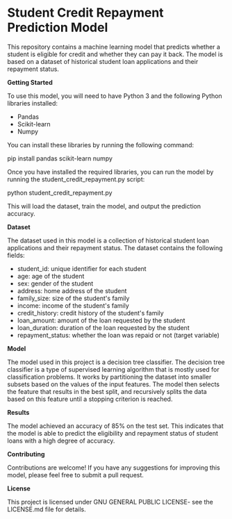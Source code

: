 # **Student Credit Repayment Prediction Model**

This repository contains a machine learning model that predicts whether a student is eligible for credit and whether they can pay it back. The model is based on a dataset of historical student loan applications and their repayment status.

**Getting Started**

To use this model, you will need to have Python 3 and the following Python libraries installed:

- Pandas
- Scikit-learn
- Numpy

You can install these libraries by running the following command:

pip install pandas scikit-learn numpy

Once you have installed the required libraries, you can run the model by running the student\_credit\_repayment.py script:

python student\_credit\_repayment.py

This will load the dataset, train the model, and output the prediction accuracy.

**Dataset**

The dataset used in this model is a collection of historical student loan applications and their repayment status. The dataset contains the following fields:

- student\_id: unique identifier for each student
- age: age of the student
- sex: gender of the student
- address: home address of the student
- family\_size: size of the student's family
- income: income of the student's family
- credit\_history: credit history of the student's family
- loan\_amount: amount of the loan requested by the student
- loan\_duration: duration of the loan requested by the student
- repayment\_status: whether the loan was repaid or not (target variable)

**Model**

The model used in this project is a decision tree classifier. The decision tree classifier is a type of supervised learning algorithm that is mostly used for classification problems. It works by partitioning the dataset into smaller subsets based on the values of the input features. The model then selects the feature that results in the best split, and recursively splits the data based on this feature until a stopping criterion is reached.

**Results**

The model achieved an accuracy of 85% on the test set. This indicates that the model is able to predict the eligibility and repayment status of student loans with a high degree of accuracy.

**Contributing**

Contributions are welcome! If you have any suggestions for improving this model, please feel free to submit a pull request.

**License**

This project is licensed under GNU GENERAL PUBLIC LICENSE- see the LICENSE.md file for details.
